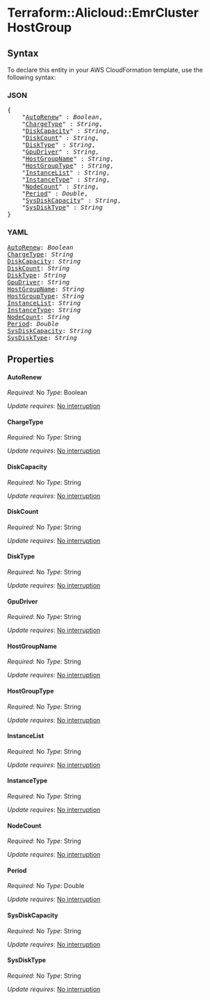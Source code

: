 # Terraform::Alicloud::EmrCluster HostGroup

## Syntax

To declare this entity in your AWS CloudFormation template, use the following syntax:

### JSON

<pre>
{
    "<a href="#autorenew" title="AutoRenew">AutoRenew</a>" : <i>Boolean</i>,
    "<a href="#chargetype" title="ChargeType">ChargeType</a>" : <i>String</i>,
    "<a href="#diskcapacity" title="DiskCapacity">DiskCapacity</a>" : <i>String</i>,
    "<a href="#diskcount" title="DiskCount">DiskCount</a>" : <i>String</i>,
    "<a href="#disktype" title="DiskType">DiskType</a>" : <i>String</i>,
    "<a href="#gpudriver" title="GpuDriver">GpuDriver</a>" : <i>String</i>,
    "<a href="#hostgroupname" title="HostGroupName">HostGroupName</a>" : <i>String</i>,
    "<a href="#hostgrouptype" title="HostGroupType">HostGroupType</a>" : <i>String</i>,
    "<a href="#instancelist" title="InstanceList">InstanceList</a>" : <i>String</i>,
    "<a href="#instancetype" title="InstanceType">InstanceType</a>" : <i>String</i>,
    "<a href="#nodecount" title="NodeCount">NodeCount</a>" : <i>String</i>,
    "<a href="#period" title="Period">Period</a>" : <i>Double</i>,
    "<a href="#sysdiskcapacity" title="SysDiskCapacity">SysDiskCapacity</a>" : <i>String</i>,
    "<a href="#sysdisktype" title="SysDiskType">SysDiskType</a>" : <i>String</i>
}
</pre>

### YAML

<pre>
<a href="#autorenew" title="AutoRenew">AutoRenew</a>: <i>Boolean</i>
<a href="#chargetype" title="ChargeType">ChargeType</a>: <i>String</i>
<a href="#diskcapacity" title="DiskCapacity">DiskCapacity</a>: <i>String</i>
<a href="#diskcount" title="DiskCount">DiskCount</a>: <i>String</i>
<a href="#disktype" title="DiskType">DiskType</a>: <i>String</i>
<a href="#gpudriver" title="GpuDriver">GpuDriver</a>: <i>String</i>
<a href="#hostgroupname" title="HostGroupName">HostGroupName</a>: <i>String</i>
<a href="#hostgrouptype" title="HostGroupType">HostGroupType</a>: <i>String</i>
<a href="#instancelist" title="InstanceList">InstanceList</a>: <i>String</i>
<a href="#instancetype" title="InstanceType">InstanceType</a>: <i>String</i>
<a href="#nodecount" title="NodeCount">NodeCount</a>: <i>String</i>
<a href="#period" title="Period">Period</a>: <i>Double</i>
<a href="#sysdiskcapacity" title="SysDiskCapacity">SysDiskCapacity</a>: <i>String</i>
<a href="#sysdisktype" title="SysDiskType">SysDiskType</a>: <i>String</i>
</pre>

## Properties

#### AutoRenew

_Required_: No
_Type_: Boolean

_Update requires_: [No interruption](https://docs.aws.amazon.com/AWSCloudFormation/latest/UserGuide/using-cfn-updating-stacks-update-behaviors.html#update-no-interrupt)

#### ChargeType

_Required_: No
_Type_: String

_Update requires_: [No interruption](https://docs.aws.amazon.com/AWSCloudFormation/latest/UserGuide/using-cfn-updating-stacks-update-behaviors.html#update-no-interrupt)

#### DiskCapacity

_Required_: No
_Type_: String

_Update requires_: [No interruption](https://docs.aws.amazon.com/AWSCloudFormation/latest/UserGuide/using-cfn-updating-stacks-update-behaviors.html#update-no-interrupt)

#### DiskCount

_Required_: No
_Type_: String

_Update requires_: [No interruption](https://docs.aws.amazon.com/AWSCloudFormation/latest/UserGuide/using-cfn-updating-stacks-update-behaviors.html#update-no-interrupt)

#### DiskType

_Required_: No
_Type_: String

_Update requires_: [No interruption](https://docs.aws.amazon.com/AWSCloudFormation/latest/UserGuide/using-cfn-updating-stacks-update-behaviors.html#update-no-interrupt)

#### GpuDriver

_Required_: No
_Type_: String

_Update requires_: [No interruption](https://docs.aws.amazon.com/AWSCloudFormation/latest/UserGuide/using-cfn-updating-stacks-update-behaviors.html#update-no-interrupt)

#### HostGroupName

_Required_: No
_Type_: String

_Update requires_: [No interruption](https://docs.aws.amazon.com/AWSCloudFormation/latest/UserGuide/using-cfn-updating-stacks-update-behaviors.html#update-no-interrupt)

#### HostGroupType

_Required_: No
_Type_: String

_Update requires_: [No interruption](https://docs.aws.amazon.com/AWSCloudFormation/latest/UserGuide/using-cfn-updating-stacks-update-behaviors.html#update-no-interrupt)

#### InstanceList

_Required_: No
_Type_: String

_Update requires_: [No interruption](https://docs.aws.amazon.com/AWSCloudFormation/latest/UserGuide/using-cfn-updating-stacks-update-behaviors.html#update-no-interrupt)

#### InstanceType

_Required_: No
_Type_: String

_Update requires_: [No interruption](https://docs.aws.amazon.com/AWSCloudFormation/latest/UserGuide/using-cfn-updating-stacks-update-behaviors.html#update-no-interrupt)

#### NodeCount

_Required_: No
_Type_: String

_Update requires_: [No interruption](https://docs.aws.amazon.com/AWSCloudFormation/latest/UserGuide/using-cfn-updating-stacks-update-behaviors.html#update-no-interrupt)

#### Period

_Required_: No
_Type_: Double

_Update requires_: [No interruption](https://docs.aws.amazon.com/AWSCloudFormation/latest/UserGuide/using-cfn-updating-stacks-update-behaviors.html#update-no-interrupt)

#### SysDiskCapacity

_Required_: No
_Type_: String

_Update requires_: [No interruption](https://docs.aws.amazon.com/AWSCloudFormation/latest/UserGuide/using-cfn-updating-stacks-update-behaviors.html#update-no-interrupt)

#### SysDiskType

_Required_: No
_Type_: String

_Update requires_: [No interruption](https://docs.aws.amazon.com/AWSCloudFormation/latest/UserGuide/using-cfn-updating-stacks-update-behaviors.html#update-no-interrupt)


